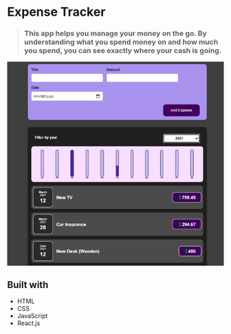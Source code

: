 # Expense Tracker 

> ### This app helps you manage your money on the go. By understanding what you spend money on and how much you spend, you can see exactly where your cash is going.

![preview img](Preview.PNG)


## Built with

- HTML
- CSS
- JavaScript
- React.js

<!-- ## Live Demo

[Live Demo Link]() -->
